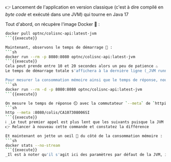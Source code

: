👉 Lancement de l'application en version classique (c'est à dire compilé en _byte code_ et exécuté dans une JVM) qui tourne en Java 17

Tout d'abord, on récupère l'image Docker 🐳 : 
```sh
docker pull optnc/colisnc-api:latest-jvm
```{{execute}}

Maintenant, observons le temps de démarrage 🧐 : 
```sh
docker run --rm -p 8080:8080 optnc/colisnc-api:latest-jvm
```{{execute}}
Cela peut prende entre 10 et 20 secondes alors un peu de patience ♨️
Le temps de démarrage totale s'affichera à la dernière ligne (_JVM running for .._)

Pour mesurer la consommation mémoire ainsi que le temps de réponse, nous allons relancer l'application en _background_ (`-d`) :
```sh
docker run --rm -d -p 8080:8080 optnc/colisnc-api:latest-jvm
```{{execute}}

On mesure le temps de réponse ⏲️ avec la commutateur `--meta` de `httpie` :
```sh
http --meta :8080/colis/CA107308006SI
```{{execute}}
ℹ️ _Le tout premier appel est plus lent que les suivants puisque la JVM compile le code en natif à la volée (**J**ust **I**n **T**ime / JIT) ce qui n'est pas généralement génant, mais pour du _Serverless_ ça rajoute un délai suppémentaire en plus du démarrage de l'application._
👉 Relancer à nouveau cette commande et constatez la différence

Et maintenant on jette un oeil 👀 du côté de la consommation mémoire : 
```sh
docker stats --no-stream
```{{execute}}
_Il est à noter qu'il s'agit ici des paramètres par défaut de la JVM, il est possible de réduire la consommation mémoire avec le commutateur `-Xmx`, par défaut la contrainte est faible, du coup la JVM fait moins de libération mémoire pour favoriser le temps d'exécution'_.


